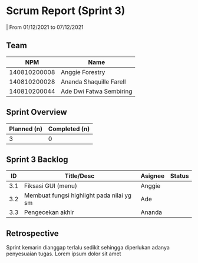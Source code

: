 # Scrum Report (Sprint 3)
| From 01/12/2021 to 07/12/2021

## Team 
| NPM           | Name                    |
| ------------- |-------------------------|
| 140810200008  | Anggie Forestry         |
| 140810200028  | Ananda Shaquille Farell |
| 140810200044  | Ade Dwi Fatwa Sembiring |

## Sprint Overview
| Planned (n)   | Completed (n) |
| ------------- |-------------- |
| 3             | 0             |

## Sprint 3 Backlog

| ID  | Title/Desc                                                  | Asignee             | Status             |
| --- | ----------------------------------------------------------- | ------------------- | ------------------ |
| 3.1 | Fiksasi GUI (menu)                                          | Anggie              |
| 3.2 | Membuat fungsi highlight pada nilai yg sm                   | Ade                 |
| 3.3 | Pengecekan akhir                                            | Ananda              |

## Retrospective 

Sprint kemarin dianggap terlalu sedikit sehingga diperlukan adanya penyesuaian tugas. Lorem ipsum dolor sit amet


